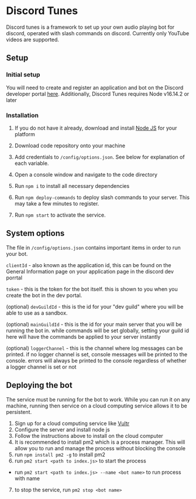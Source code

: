 # Discord Tunes
Discord tunes is a framework to set up your own audio playing bot for discord, operated with slash commands on discord. Currently only YouTube videos are supported.

## Setup

### Initial setup
You will need to create and register an application and bot on the Discord developer portal [here](https://discord.com/developers/docs/intro). Additionally, Discord Tunes requires Node v16.14.2 or later

### Installation
1. If you do not have it already, download and install [Node JS](https://nodejs.org/en/) for your platform

2. Download code repository onto your machine

3. Add credentials to `/config/options.json`. See below for explanation of each variable.

3. Open a console window and navigate to the code directory

4. Run `npm i` to install all necessary dependencies

5. Run `npm deploy-commands` to deploy slash commands to your server. This may take a few minutes to register.

5. Run `npm start` to activate the service.

## System options
The file in `/config/options.json` contains important items in order to run your bot.

`clientId` - also known as the application id, this can be found on the General Information page on your application page in the discord dev porrtal

`token` - this is the token for the bot itself. this is shown to you when you create the bot in the dev portal.

(optional) `devGuildId` - this is the id for your "dev guild" where you will be able to use as a sandbox.

(optional) `mainGuildId` - this is the id for your main server that you will be running the bot in. while commands will be set globally, setting your guild id here will have the commands be applied to your server instantly

(optional) `loggerChannel` - this is the channel where log messages can be printed. if no logger channel is set, console messages will be printed to the console. errors will always be printed to the console regardless of whether a logger channel is set or not

## Deploying the bot
The service must be running for the bot to work. While you can run it on any machine, running then service on a cloud computing service allows it to be persistent.

1. Sign up for a cloud computing service like [Vultr](https://www.vultr.com/?ref=8987028-8H)
2. Configure the server and install node js
3. Follow the instructions above to install on the cloud computer
4. It is recommended to install pm2 which is a process manager. This will allow you to run and manage the process without blocking the console
5. run `npm install pm2 -g` to install pm2
6. run `pm2 start <path to index.js>` to start the process
  - run `pm2 start <path to index.js> --name <bot name>` to run process with name
7. to stop the service, run `pm2 stop <bot name>`
